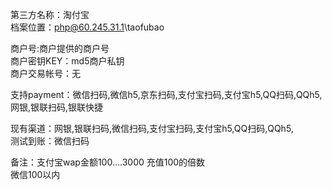 第三方名称：淘付宝  
档案位置：php@60.245.31.1\taofubao  
 
商户号:商户提供的商户号  
商户密钥KEY：md5商户私钥  
商户交易帐号：无  
 
支持payment：微信扫码,微信h5,京东扫码,支付宝扫码,支付宝h5,QQ扫码,QQh5,网银,银联扫码,银联快捷  
 
现有渠道：网银,银联扫码,微信扫码,支付宝扫码,支付宝h5,QQ扫码,QQh5,  
测试到账：微信扫码  
 
备注：支付宝wap金额100....3000  充值100的倍数  
微信100以内  
  

